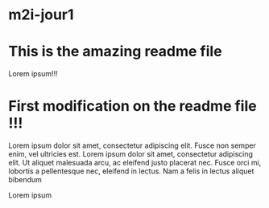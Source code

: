 # m2i-jour1

# This is the amazing readme file 
Lorem ipsum!!!

# First modification on the readme file !!!
Lorem ipsum dolor sit amet, consectetur adipiscing elit. Fusce non semper enim, vel ultricies est. Lorem ipsum dolor sit amet, consectetur adipiscing elit. Ut aliquet malesuada arcu, ac eleifend justo placerat nec. Fusce orci mi, lobortis a pellentesque nec, eleifend in lectus. Nam a felis in lectus aliquet bibendum


Lorem ipsum